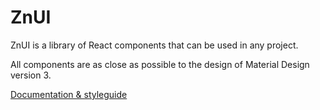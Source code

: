 # ZnUI

ZnUI is a library of React components that can be used in any project. 

All components are as close as possible to the design of Material Design version 3.

[Documentation & styleguide](https://ui.zation.ru)

